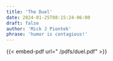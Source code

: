 ```yaml
---
title: 'The Duel'
date: 2024-01-25T08:15:24-06:00
draft: false
author: 'Mick J Piontek'
phrase: 'humor is contagious!'
---
```

<!-- The Duel  -->
{{< embed-pdf url=" /pdfs/duel.pdf" >}}
